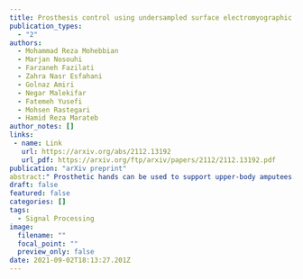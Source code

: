 ```yaml
---
title: Prosthesis control using undersampled surface electromyographic signals 
publication_types:
  - "2"
authors:
  - Mohammad Reza Mohebbian
  - Marjan Nosouhi
  - Farzaneh Fazilati
  - Zahra Nasr Esfahani
  - Golnaz Amiri
  - Negar Malekifar
  - Fatemeh Yusefi
  - Mohsen Rastegari
  - Hamid Reza Marateb
author_notes: []
links:
 - name: Link
   url: https://arxiv.org/abs/2112.13192
   url_pdf: https://arxiv.org/ftp/arxiv/papers/2112/2112.13192.pdf 
publication: "arXiv preprint"
abstract:" Prosthetic hands can be used to support upper-body amputees. Myoelectric prosthesis, one of the externally-powered active prosthesis categories, requires proper processing units in addition to recording electrodes and instrumentation amplifiers. In this paper, the following myoelectric prosthesis control methods were discussed in detail: On-off and finite-state, proportional, direct, and posture, simultaneous, classification and regression-based control, and deep learning methods. Myoelectric control performance indices, such as completion time and rate, throughput, lag, and path length, were reviewed. The advantages and disadvantages of the control methods were also discussed. Some of myoelectric prosthesis control's significant challenges are comfort, durability, cost, the application of under-sampled signals, and electrode shift. Moreover, the proposed algorithms must be usually tuned after each don and doff, which is not comfortable for the users. Real-time simultaneous and proportional myoelectric control, resampling human's arm, has brought much attention. However, increasing the degree of freedom reduces the overall performance. Applying a 3D printed prosthesis arm and under-sampled electromyographic signals could reduce the fabrication cost and improve the application of such methods in practice. There are many technological and clinical challenges in this area to reduce the prosthesis rejection rate."
draft: false
featured: false
categories: []
tags:
  - Signal Processing
image:
  filename: ""
  focal_point: ""
  preview_only: false
date: 2021-09-02T18:13:27.201Z
---
```

